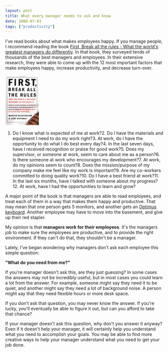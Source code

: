 ```yaml
---
layout: post
title: What every manager needs to ask and know
date: 2008-07-03
tags: ["productivity"]
---
```


I've read books about what makes employees happy. If you manage people, I recommend reading the book [First, Break all the rules - What the world's greatest managers do differently](http://www.amazon.com/exec/obidos/ASIN/0684852861/ytechie-20). In that book, they surveyed tends of thousands of the best managers and employees. In their extensive research, they were able to come up with the 12 most important factors that make employees happy, increase productivity, and decrease turn-over.

[![First, break all the files, what the world&#39;s greatest managers do differently](0684852861.01.MZZZZZZZ.jpg)](http://www.amazon.com/exec/obidos/ASIN/0684852861/ytechie-20) 

1.  Do I know what is expected of me at work?2.  Do I have the materials and equipment I need to do my work right?3.  At work, do I have the opportunity to do what I do best every day?4.  In the last seven days, have I received recognition or praise for good work?5.  Does my supervisor, or someone at work, seem to care about me as a person?6.  Is there someone at work who encourages my development?7.  At work, do my opinions seem to count?8.  Does the mission/purpose of my company make me feel like my work is important?9.  Are my co-workers committed to doing quality work?10.  Do I have a best friend at work?11.  In the last six months, have I talked with someone about my progress?12.  At work, have I had the opportunities to learn and grow?  

A major point of the book is that managers are able to read employees, and treat each of them in a way that makes them happy and productive. That may mean that one person gets 5 monitors, and another gets an [Optimus keyboard](http://www.artlebedev.com/everything/optimus/). Another employee may have to move into the basement, and give up their red stapler.

My opinion is that **managers work for their employees**. It's the managers job to make sure the employees are productive, and to provide the right environment. If they can't do that, they shouldn't be a manager.

Lately, I've began wondering why managers don't ask each employee this simple question:

**&quot;What do you need from me?&quot;**

If you're manager doesn't ask this, are they just guessing? In some cases the answers may not be incredibly useful, but in most cases you could learn a lot from the answer. For example, someone might say they need it to be quiet, and another might say they need a lot of background noise. A person might say that they need flexible hours or more desk space.

If you don't ask that question, you may never know the answer. If you're lucky, you'll eventually be able to figure it out, but can you afford to take that chance?

If your manager doesn't ask this question, why don't you answer it anyway? Even if it doesn't help your manager, it will certainly help you understand what you need to accomplish your goals. You may be able to find more creative ways to help your manager understand what you need to get your job done.